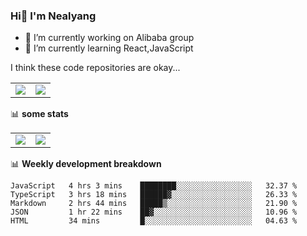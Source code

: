 ### Hi👋 I'm Nealyang

- 🔭 I’m currently working on Alibaba group
- 🌱 I’m currently learning React,JavaScript


I think these code repositories are okay...

<table>
  <tbody>
    <tr>
      <td>
        <a href="https://github.com/Nealyang/React-Express-Blog-Demo">
          <img align="center" src="https://github-readme-stats.vercel.app/api/pin/?username=Nealyang&repo=React-Express-Blog-Demo&theme=chartreuse-dark" />
        </a>
      </td>
       <td>
        <a href="https://github.com/Nealyang/PersonalBlog">
          <img align="center" src="https://github-readme-stats.vercel.app/api/pin/?username=Nealyang&repo=PersonalBlog&theme=chartreuse-dark" />
        </a>
      </td>
    </tr>
  </tbody>
</table>

📊 **some stats**


<table>
  <tbody>
    <tr>
      <td>
          <img align="center" src="https://github-readme-stats.vercel.app/api?username=Nealyang&theme=chartreuse-dark&show_icons=true" />
      </td>
       <td>
          <img align="center" src="https://github-readme-stats.vercel.app/api/top-langs/?username=Nealyang&theme=chartreuse-dark" />
      </td>
    </tr>
  </tbody>
</table>

📊 **Weekly development breakdown**

<!--START_SECTION:waka-->
```text
JavaScript   4 hrs 3 mins    ████████░░░░░░░░░░░░░░░░░   32.37 % 
TypeScript   3 hrs 18 mins   ██████▓░░░░░░░░░░░░░░░░░░   26.33 % 
Markdown     2 hrs 44 mins   █████▒░░░░░░░░░░░░░░░░░░░   21.90 % 
JSON         1 hr 22 mins    ██▓░░░░░░░░░░░░░░░░░░░░░░   10.96 % 
HTML         34 mins         █░░░░░░░░░░░░░░░░░░░░░░░░   04.63 % 
```
<!--END_SECTION:waka-->
